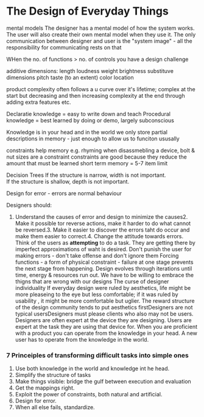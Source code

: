 # The Design of Everyday Things

mental models The designer has a mental model of how the system works. The user
will also create their own mental model when they use it. The only communication
between designer and user is the "system image" - all the responsibility for
communicating rests on that

WHen the no. of functions > no. of controls you have a design challenge

additive dimensions: length loudness weight brightness substituve dimensions
pitch taste (to an extent) color location

product complexity often follows a u curve over it's lifetime; complex at the
start but decreasing and then increasing complexity at the end through adding
extra features etc.

Declaratie knowledge = easy to write down and teach Procedural knowledge = best
learned by doing or demo, largely subconscious

Knowledge is in your head and in the world we only store partial descriptions in
memory - just enough to allow us to funciton ususally

constraints help memory e.g. rhyming when disassmebling a device, bolt & nut
sizes are a constraint constraints are good because they reduce the amount that
must be learned short term memory = 5-7 item limit

Decision Trees If the structure is narrow, width is not important.  
If the structure is shallow, depth is not important.

Design for error - errors are normal behaviour

Designers should:

1. Understand the causes of error and design to minimize the causes2. Make it
   possible tor reverse actions, make it harder to do what cannot be reversed.3.
   Make it easier to discover the errors taht do occur and make them easier to
   correct.4. Change the attitude towards errors. Think of the users as
   **attempting** to do a task. They are getting there by imperfect
   approximations of waht is desired. Don't punish the user for making errors -
   don't take offense and don't ignore them Forcing functions - a form of
   physical constraint - failure at one stage prevents the next stage from
   happening. Design evolves through iterations until time, energy & resources
   run out. We have to be willing to embrace the thigns that are wrong with our
   designs The curse of designer individuality If everyday design were ruled by
   aesthetics, life might be more pleaseing to the eye but less comfortable; if
   it was ruled by usability , it might be more comfortable but uglier. The
   reward structure of the design community tends to put aesthetics
   firstDesigners are not typical usersDesigners must please clients who also
   may not be users. Designers are often expert at the device they are
   designing. Users are expert at the task they are using that device for. When
   you are proficient with a product you can operate from the knowledge in your
   head. A new user has to operate from the knowledge in the world.

### 7 Princeiples of transforming difficult tasks into simple ones

1. Use both knowledge in the world and knowledge int he head.
2. Simplify the structure of tasks
3. Make things visible: bridge the gulf between execution and evaluation
4. Get the mappings right.
5. Exploit the power of constraints, both natural and artificial.
6. Design for error.
7. When all else fails, standardize.

